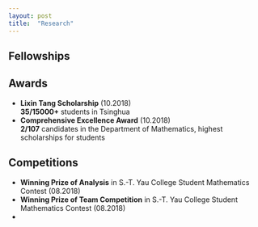 ```yaml
---
layout: post
title:  "Research"
---
```


## Fellowships

## Awards
+ **Lixin Tang Scholarship** (10.2018) <br>
  **35/15000+** students in Tsinghua
+ **Comprehensive Excellence Award** (10.2018) <br>
  **2/107** candidates in the Department of Mathematics, highest scholarships for students

## Competitions
+ **Winning Prize of Analysis** in S.-T. Yau College Student Mathematics Contest (08.2018)
+ **Winning Prize of Team Competition** in S.-T. Yau College Student Mathematics Contest (08.2018)
+
